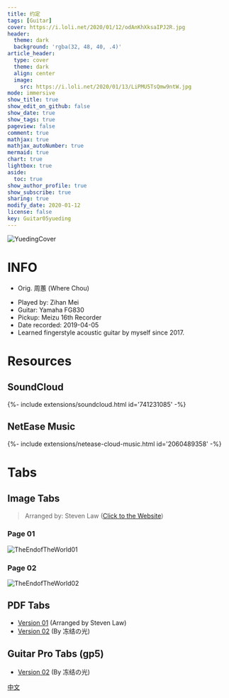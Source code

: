 ```yaml
---
title: 约定
tags: [Guitar]
cover: https://i.loli.net/2020/01/12/odAnKhXksaIPJ2R.jpg
header:
  theme: dark
  background: 'rgba(32, 48, 40, .4)'
article_header:
  type: cover
  theme: dark
  align: center
  image:
    src: https://i.loli.net/2020/01/13/LiPMU5TsQmw9ntW.jpg
mode: immersive
show_title: true
show_edit_on_github: false
show_date: true
show_tags: true
pageview: false
comment: true
mathjax: true
mathjax_autoNumber: true
mermaid: true
chart: true
lightbox: true
aside:
  toc: true
show_author_profile: true
show_subscribe: true
sharing: true
modify_date: 2020-01-12
license: false
key: Guitar05yueding
---
```


![YuedingCover](https://i.loli.net/2020/01/12/odAnKhXksaIPJ2R.jpg)

# INFO
* Orig. 周蕙 (Where Chou)
<!--more-->
* Played by: Zihan Mei
* Guitar: Yamaha FG830
* Pickup: Meizu 16th Recorder
* Date recorded: 2019-04-05
* Learned fingerstyle acoustic guitar by myself since 2017.

# Resources
## SoundCloud
<div>{%- include extensions/soundcloud.html id='741231085' -%}</div>

## NetEase Music
<div>{%- include extensions/netease-cloud-music.html id='2060489358' -%}</div>

# Tabs
## Image Tabs
> Arranged by: Steven Law ([Click to the Website](https://stevenlawguitar.com))

### Page 01

![TheEndofTheWorld01](https://i.loli.net/2020/01/12/BVKPdmn4iEzxgbS.jpg)

### Page 02

![TheEndofTheWorld02](https://i.loli.net/2020/01/12/ftUVRPAox5Kc64Y.jpg)

## PDF Tabs

* [Version 01](../assets/images/guitar/2019-04-05-约定/约定byStevenLawfret.4.pdf) (Arranged by Steven Law)
* [Version 02](../assets/images/guitar/2019-04-05-约定/约定冻结の光.pdf) (By 冻结の光)

## Guitar Pro Tabs (gp5)

* [Version 02](../assets/images/guitar/2019-04-05-约定/约定冻结の光.gp5) (By 冻结の光)

[中文](../zh/2019-04-05-yueding-zh.html)